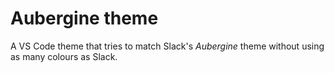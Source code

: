 # Aubergine theme

A VS Code theme that tries to match Slack's _Aubergine_ theme without using
as many colours as Slack.
